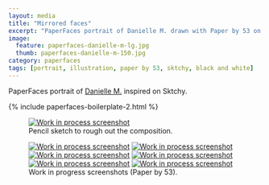 ```yaml
---
layout: media
title: "Mirrored faces"
excerpt: "PaperFaces portrait of Danielle M. drawn with Paper by 53 on an iPad."
image: 
  feature: paperfaces-danielle-m-lg.jpg
  thumb: paperfaces-danielle-m-150.jpg
category: paperfaces
tags: [portrait, illustration, paper by 53, sktchy, black and white]
---
```


PaperFaces portrait of [Danielle M.](http://sktchy.com/rhvANH) inspired on Sktchy.

{% include paperfaces-boilerplate-2.html %}

<figure>
	<a href="{{ site.url }}/images/paperfaces-danielle-m-process-1-lg.jpg"><img src="{{ site.url }}/images/paperfaces-danielle-m-process-1-750.jpg" alt="Work in process screenshot"></a>
	<figcaption>Pencil sketch to rough out the composition.</figcaption>
</figure>

<figure class="half">
	<a href="{{ site.url }}/images/paperfaces-danielle-m-process-2-lg.jpg"><img src="{{ site.url }}/images/paperfaces-danielle-m-process-2-600.jpg" alt="Work in process screenshot"></a>
	<a href="{{ site.url }}/images/paperfaces-danielle-m-process-3-lg.jpg"><img src="{{ site.url }}/images/paperfaces-danielle-m-process-3-600.jpg" alt="Work in process screenshot"></a>
	<a href="{{ site.url }}/images/paperfaces-danielle-m-process-4-lg.jpg"><img src="{{ site.url }}/images/paperfaces-danielle-m-process-4-600.jpg" alt="Work in process screenshot"></a>
	<a href="{{ site.url }}/images/paperfaces-danielle-m-process-5-lg.jpg"><img src="{{ site.url }}/images/paperfaces-danielle-m-process-5-600.jpg" alt="Work in process screenshot"></a>
	<a href="{{ site.url }}/images/paperfaces-danielle-m-process-6-lg.jpg"><img src="{{ site.url }}/images/paperfaces-danielle-m-process-6-600.jpg" alt="Work in process screenshot"></a>
	<a href="{{ site.url }}/images/paperfaces-danielle-m-process-7-lg.jpg"><img src="{{ site.url }}/images/paperfaces-danielle-m-process-7-600.jpg" alt="Work in process screenshot"></a>
	<figcaption>Work in progress screenshots (Paper by 53).</figcaption>
</figure>